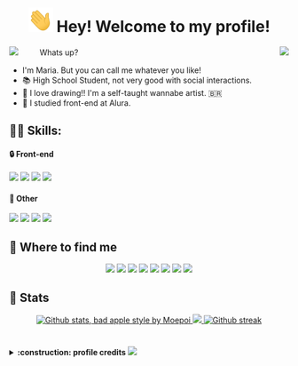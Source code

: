<h1 align="center"><img src="https://raw.githubusercontent.com/ABSphreak/ABSphreak/master/gifs/Hi.gif" width="45"> Hey! Welcome to my profile!</h1>
<img align="right" src="https://media.discordapp.net/attachments/877956825528565841/984120654691454986/94f5adb47247b44a9ab8785f1e6a5a84_7952095478982529206.gif?width=250&height=250">

![](https://komarev.com/ghpvc/?username=MariaClaraC&style=flat-square)ㅤㅤㅤWhats up? 
*  I'm Maria. But you can call me whatever you like!
* :books:	High School Student, not very good with social interactions.
* :art:	I love drawing!! I'm a self-taught wannabe artist. :brazil:
* :ghost: I studied front-end at Alura. 
 

:woman_technologist: Skills:
------ 

 #### 🔒 Front-end
 <section>
 <img width="77em" src="https://img.shields.io/badge/html5-21262D?style=for-the-badge&logo=html5&logoColor=white">
 <img width="107em" src="https://img.shields.io/badge/javascript-21262D?style=for-the-badge&logo=javascript&logoColor=white">
 <img width="68em" src="https://img.shields.io/badge/css3-21262D?style=for-the-badge&logo=css3&logoColor=white">
 <img width="107em" src="https://img.shields.io/badge/bootstrap-21262D?style=for-the-badge&logo=bootstrap&logoColor=white">
 </section>
 <!--     #### 🔐 Back-end    -->
 
 #### :speech_balloon:	Other
 <section>
 <img width="90em" src="https://img.shields.io/badge/Blender-21262D?style=for-the-badge&logo=blender&logoColor=white">
 <img width="76em" src="https://img.shields.io/badge/Figma-21262D?style=for-the-badge&logo=figma&logoColor=white">
 <img width="77em" src="https://img.shields.io/badge/Canva-21262D?style=for-the-badge&logo=Canva&logoColor=white">
 <img width="87em" src="https://img.shields.io/badge/PT SAI 2-21262D?style=for-the-badge&logo=Krita&logoColor=white">
 </section>
 
:compass: Where to find me
------ 
<section align="center">    
<a href="mailto:maria.casagrande.costa@escola.pr.gov.br" target="_blank"><img width="77em" src="https://img.shields.io/badge/Gmail-D14836?style=for-the-badge&logo=gmail&logoColor=white"></a>
<a href="https://cursos.alura.com.br/user/maria-casagrande-costa" target="_blank"><img width="60em" src="https://img.shields.io/badge/alura-1F4061?style=for-the-badge&logo=alura&logoColor=white"></a>
<a href="https://www.youtube.com/channel/UCZR-10ydDCyg0SL-cmOxgGQ" target="_blank"><img width="90em" src="https://img.shields.io/badge/YouTube-FF0000?style=for-the-badge&logo=youtube&logoColor=white" target="_blank"></a>
<a href="https://twitter.com/EzKY_7" target="_blank"><img width="90em" src="https://img.shields.io/badge/twitter-00acee?style=for-the-badge&logo=twitter&logoColor=white" target="_blank"></a>
<a href="https://www.instagram.com/EzKY_7/" target="_blank"><img width="107em" src="https://img.shields.io/badge/-Instagram-%23E4405F?style=for-the-badge&logo=instagram&logoColor=white" target="_blank"></a> 
<a href="https://steamcommunity.com/id/KKyooishi" target="_blank"><img width="77em" src="https://img.shields.io/badge/steam-1b2838?style=for-the-badge&logo=steam&logoColor=white" target="_blank"></a>
<a href="https://br.pinterest.com/Urghwt/_saved/"><img width="99em" src="https://img.shields.io/badge/pinterest-E60023?style=for-the-badge&logo=pinterest&logoColor=white"></a>
<a href="https://www.planetminecraft.com/member/kkeyyos" target="_blank"><img width="130em" src="https://img.shields.io/badge/planetminecraft-00acee?style=for-the-badge&logo=planetminecraft&logoColor=white" target="_blank"></a>
</section>

:page_with_curl: Stats
------
<section align="center">
<a href="https://github.com/MariaClaraC">
<img height="150em" alt="Github stats, bad apple style by Moepoi" src="https://bad-apple-github-readme.vercel.app/api?show_bg=1&username=MariaClaraC&show_icons=true">
<img height="150em" src="https://github-readme-stats.vercel.app/api/top-langs/?username=MariaClaraC&theme=default_repocard&layout=compact">
<img height="150em" alt="Github streak" src="http://github-readme-streak-stats.herokuapp.com?user=MariaClaraC&theme=onedark_duo&hide_border=true&dates=DBDADA&currStreakLabel=FFFEFE&stroke=333333F9&ring=5094F0&fire=5094F0&sideNums=D5E5FA&sideLabels=FFFEFE&currStreakNum=D5E5FAF9"></a>
</section>

#
<details> <summary><b> :construction: profile credits</b> <img src="https://media.discordapp.net/attachments/877956825528565841/984120656323035177/25f50bca01a360d940cf512d2b336871.gif" width="90"></summary><div>  
    
   - [@Moepoi](https://github.com/moepoi) for the bad apple github stat!
   - [Top Langs!](https://github.com/anuraghazra/github-readme-stats) by [@Anurag Hazra](https://github.com/anuraghazra)!
   - [GitHub Streak](http://github-readme-streak-stats.herokuapp.com/demo/) by [@DenverCoder1](https://github.com/DenverCoder1)!
   - [Badges for GitHub](https://github.com/Ileriayo/markdown-badges#markdown-badges) by [@Vedant Chainani](https://github.com/Envoy-VC)!
   - [Profile Views Counter](https://github.com/antonkomarev/github-profile-views-counter) by [@antonkomarev](https://github.com/antonkomarev)!
   - [Emoji Sheet](https://github.com/ikatyang/emoji-cheat-sheet) by [@ikatyang](https://github.com/ikatyang)!
   - [Devicon](https://devicon.dev/)!
</div></details>
